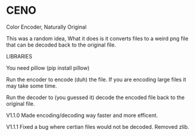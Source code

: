 # CENO
Color Encoder, Naturally Original


This was a random idea,
What it does is it converts files to a weird png file that can be decoded back to the original file.


LIBRARIES

You need pillow (pip install pillow)

Run the encoder to encode (duh) the file. If you are encoding large files it may take some time.

Run the decoder to (you guessed it) decode the encoded file back to the original file.




V1.1.0
Made encoding/decoding way faster and more efficent.

V1.1.1
Fixed a bug where certian files would not be decoded. Removed zlib.
